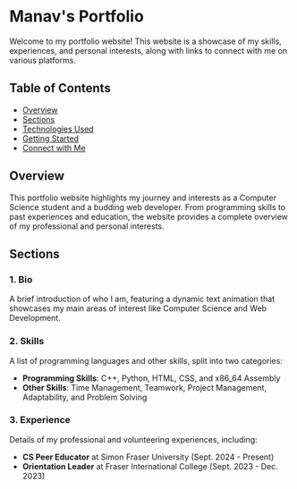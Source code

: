 # Manav's Portfolio

Welcome to my portfolio website! This website is a showcase of my skills, experiences, and personal interests, along with links to connect with me on various platforms.

## Table of Contents
- [Overview]()
- [Sections]()
- [Technologies Used]()
- [Getting Started]()
- [Connect with Me]()

## Overview
This portfolio website highlights my journey and interests as a Computer Science student and a budding web developer. From programming skills to past experiences and education, the website provides a complete overview of my professional and personal interests.

## Sections

### 1. Bio
A brief introduction of who I am, featuring a dynamic text animation that showcases my main areas of interest like Computer Science and Web Development.

### 2. Skills
A list of programming languages and other skills, split into two categories:
- **Programming Skills**: C++, Python, HTML, CSS, and x86_64 Assembly
- **Other Skills**: Time Management, Teamwork, Project Management, Adaptability, and Problem Solving

### 3. Experience
Details of my professional and volunteering experiences, including:
- **CS Peer Educator** at Simon Fraser University (Sept. 2024 - Present)
- **Orientation Leader** at Fraser International College (Sept. 2023 - Dec. 2023)

